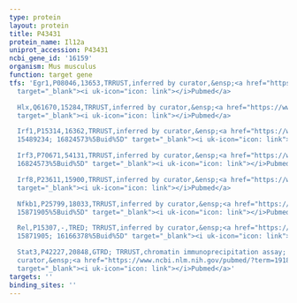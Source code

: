 ```yaml
---
type: protein
layout: protein
title: P43431
protein_name: Il12a
uniprot_accession: P43431
ncbi_gene_id: '16159'
organism: Mus musculus
function: target gene
tfs: 'Egr1,P08046,13653,TRRUST,inferred by curator,&ensp;<a href="https://www.ncbi.nlm.nih.gov/pubmed/?term=17117479%5Buid%5D"
  target="_blank"><i uk-icon="icon: link"></i>Pubmed</a>

  Hlx,Q61670,15284,TRRUST,inferred by curator,&ensp;<a href="https://www.ncbi.nlm.nih.gov/pubmed/?term=21419047%5Buid%5D"
  target="_blank"><i uk-icon="icon: link"></i>Pubmed</a>

  Irf1,P15314,16362,TRRUST,inferred by curator,&ensp;<a href="https://www.ncbi.nlm.nih.gov/pubmed/?term=14568984;
  15489234; 16824573%5Buid%5D" target="_blank"><i uk-icon="icon: link"></i>Pubmed</a>

  Irf3,P70671,54131,TRRUST,inferred by curator,&ensp;<a href="https://www.ncbi.nlm.nih.gov/pubmed/?term=16219795;
  16824573%5Buid%5D" target="_blank"><i uk-icon="icon: link"></i>Pubmed</a>

  Irf8,P23611,15900,TRRUST,inferred by curator,&ensp;<a href="https://www.ncbi.nlm.nih.gov/pubmed/?term=15489234%5Buid%5D"
  target="_blank"><i uk-icon="icon: link"></i>Pubmed</a>

  Nfkb1,P25799,18033,TRRUST,inferred by curator,&ensp;<a href="https://www.ncbi.nlm.nih.gov/pubmed/?term=11602633;
  15871905%5Buid%5D" target="_blank"><i uk-icon="icon: link"></i>Pubmed</a>

  Rel,P15307,-,TRED; TRRUST,inferred by curator,&ensp;<a href="https://www.ncbi.nlm.nih.gov/pubmed/?term=11602633;
  15871905; 16166378%5Buid%5D" target="_blank"><i uk-icon="icon: link"></i>Pubmed</a>

  Stat3,P42227,20848,GTRD; TRRUST,chromatin immunoprecipitation assay; inferred by
  curator,&ensp;<a href="https://www.ncbi.nlm.nih.gov/pubmed/?term=19185846%5Buid%5D"
  target="_blank"><i uk-icon="icon: link"></i>Pubmed</a>'
targets: ''
binding_sites: ''
---
```

